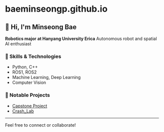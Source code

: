 # baeminseongp.github.io

## 👋 Hi, I'm Minseong Bae

**Robotics major at Hanyang University Erica**
Autonomous robot and spatial AI enthusiast

### 🚀 Skills & Technologies
- Python, C++
- ROS1, ROS2
- Machine Learning, Deep Learning
- Computer Vision

### 🌟 Notable Projects
- [Capstone Project](https://github.com/baeminseongp/capstone)
- [Crash_Lab](https://github.com/Lee-Jun-Hwa/Crash_Lab)

---

Feel free to connect or collaborate!

